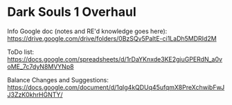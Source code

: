# Dark Souls 1 Overhaul  
  
Info Google doc (notes and RE'd knowledge goes here): https://drive.google.com/drive/folders/0BzSQv5PaltE-ci1LaDh5MDRId2M  
  
ToDo list:  
https://docs.google.com/spreadsheets/d/1rDaYKnxde3KE2giuGPERdN_a0voME_7c7dyN8MVYNp8
  
Balance Changes and Suggestions: https://docs.google.com/document/d/1qlg4kQDUq45ufqmX8PreXchwibFwJJ3ZzK0khrHGNTY/  